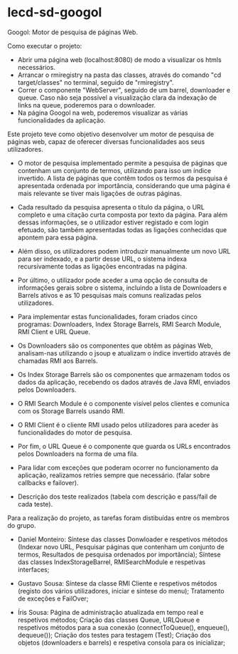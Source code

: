 # lecd-sd-googol
Googol: Motor de pesquisa de páginas Web.

Como executar o projeto:
* Abrir uma página web (localhost:8080) de modo a visualizar os htmls necessários.
* Arrancar o rmiregistry na pasta das classes, através do comando "cd target/classes" no terminal, seguido de "rmiregistry".
* Correr o componente "WebServer", seguido de um barrel, downloader e queue. Caso não seja possível a visualização clara da indexação de links na queue, poderemos para o downloader.
* Na página Googol na web, poderemos visualizar as várias funcionalidades da aplicação.


Este projeto teve como objetivo desenvolver um motor de pesquisa de páginas web, capaz de oferecer diversas 
funcionalidades aos seus utilizadores. 
* O motor de pesquisa implementado permite a pesquisa de páginas que contenham um conjunto de termos, utilizando para isso um índice invertido. A lista de páginas que contêm todos os termos da pesquisa é apresentada ordenada por
importância, considerando que uma página é mais relevante se tiver mais ligações de outras páginas.
* Cada resultado da pesquisa apresenta o título da página, o URL completo e uma citação curta composta por texto da 
página. Para além dessas informações, se o utilizador estiver registado e com login efetuado, são também apresentadas 
todas as ligações conhecidas que apontem para essa página.

* Além disso, os utilizadores podem introduzir manualmente um novo URL para ser indexado, e a partir desse URL, o
sistema indexa recursivamente todas as ligações encontradas na página.

* Por último, o utilizador pode aceder a uma opção de consulta de informações gerais sobre o sistema, incluindo a lista
de Downloaders e Barrels ativos e as 10 pesquisas mais comuns realizadas pelos utilizadores.

* Para implementar estas funcionalidades, foram criados cinco programas: Downloaders, Index Storage Barrels, RMI Search
Module, RMI Client e URL Queue.
* Os Downloaders são os componentes que obtêm as páginas Web, analisam-nas utilizando o jsoup e atualizam o índice
invertido através de chamadas RMI aos Barrels.
* Os Index Storage Barrels são os componentes que armazenam todos os dados da aplicação, recebendo os dados através de
Java RMI, enviados pelos Downloaders.
* O RMI Search Module é o componente visível pelos clientes e comunica com os Storage Barrels usando RMI.
* O RMI Client é o cliente RMI usado pelos utilizadores para aceder às funcionalidades do
motor de pesquisa.
* Por fim, o URL Queue é o componente que guarda os URLs encontrados pelos Downloaders na forma de uma fila.
* Para lidar com exceções que poderam ocorrer no funcionamento da aplicação, realizamos retries sempre que necessário.
(falar sobre callbacks e failover).
* Descrição dos teste realizados (tabela com descrição e pass/fail de cada teste).

Para a realização do projeto, as tarefas foram distibuídas entre os membros do grupo.

* Daniel Monteiro:
Síntese das classes Donwloader e respetivos métodos
(Indexar novo URL, Pesquisar páginas que contenham um conjunto de termos, Resultados de pesquisa ordenados por importância);
Síntese das classes IndexStorageBarrel, RMISearchModule e respetivas interfaces;

* Gustavo Sousa:
Síntese da classe RMI Cliente e respetivos métodos (registo dos vários utilizadores, iniciar e síntese do menu);
Tratamento de exceções e FailOver;

* Íris Sousa:
Página de administração atualizada em tempo real e respetivos métodos;
Criação das classes Queue, URLQueue e respetivos métodos para a sua conexão (connectToQueue(), enqueue(), dequeue());
Criação dos testes para testagem (Test);
Criação dos objetos (downloaders e barrels) e respetiva consola para os inicializar;
